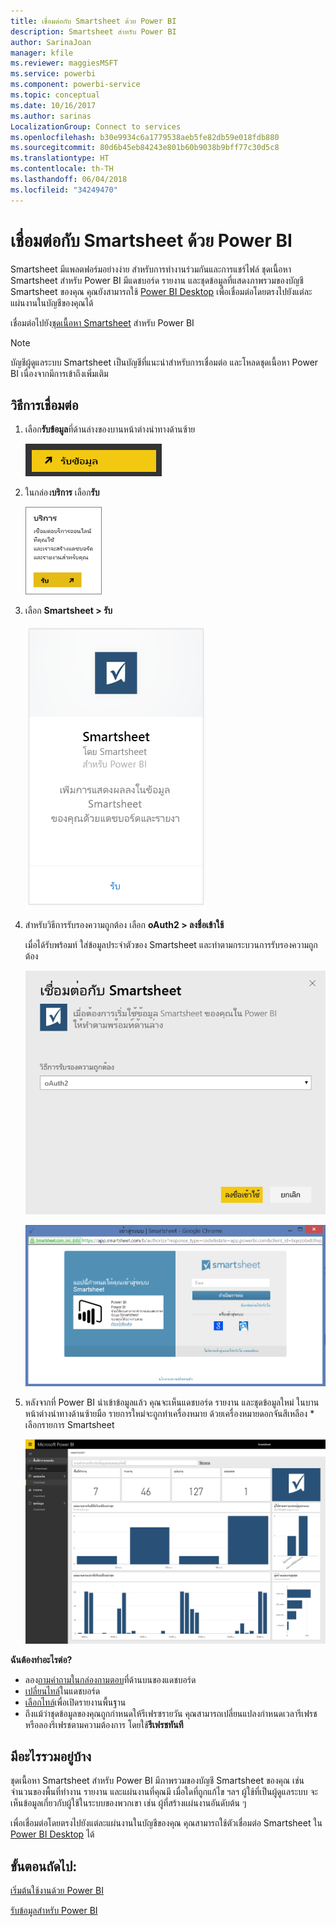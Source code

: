 ```yaml
---
title: เชื่อมต่อกับ Smartsheet ด้วย Power BI
description: Smartsheet สำหรับ Power BI
author: SarinaJoan
manager: kfile
ms.reviewer: maggiesMSFT
ms.service: powerbi
ms.component: powerbi-service
ms.topic: conceptual
ms.date: 10/16/2017
ms.author: sarinas
LocalizationGroup: Connect to services
ms.openlocfilehash: b30e9934c6a1779538aeb5fe82db59e018fdb880
ms.sourcegitcommit: 80d6b45eb84243e801b60b9038b9bff77c30d5c8
ms.translationtype: HT
ms.contentlocale: th-TH
ms.lasthandoff: 06/04/2018
ms.locfileid: "34249470"
---
```

# <a name="connect-to-smartsheet-with-power-bi"></a>เชื่อมต่อกับ Smartsheet ด้วย Power BI
Smartsheet มีแพลตฟอร์มอย่างง่าย สำหรับการทำงานร่วมกันและการแชร์ไฟล์ ชุดเนื้อหา Smartsheet สำหรับ Power BI มีแดชบอร์ด รายงาน และชุดข้อมูลที่แสดงภาพรวมของบัญชี Smartsheet ของคุณ คุณยังสามารถใช้ [Power BI Desktop](desktop-connect-to-data.md) เพื่อเชื่อมต่อโดยตรงไปยังแต่ละแผ่นงานในบัญชีของคุณได้ 

เชื่อมต่อไปยัง[ชุดเนื้อหา Smartsheet](https://app.powerbi.com/groups/me/getdata/services/smartsheet) สำหรับ Power BI

>[!NOTE]
>บัญชีผู้ดูแลระบบ Smartsheet เป็นบัญชีที่แนะนำสำหรับการเชื่อมต่อ และโหลดชุดเนื้อหา Power BI เนื่องจากมีการเข้าถึงเพิ่มเติม

## <a name="how-to-connect"></a>วิธีการเชื่อมต่อ
1. เลือก**รับข้อมูล**ที่ด้านล่างของบานหน้าต่างนำทางด้านซ้าย
   
   ![](media/service-connect-to-smartsheet/pbi_getdata.png)
2. ในกล่อง**บริการ** เลือก**รับ**
   
   ![](media/service-connect-to-smartsheet/pbi_getservices.png) 
3. เลือก **Smartsheet \> รับ**
   
   ![](media/service-connect-to-smartsheet/smartsheet.png)
4. สำหรับวิธีการรับรองความถูกต้อง เลือก **oAuth2 \> ลงชื่อเข้าใช้**
   
   เมื่อได้รับพร้อมท์ ใส่ข้อมูลประจำตัวของ Smartsheet และทำตามกระบวนการรับรองความถูกต้อง
   
   ![](media/service-connect-to-smartsheet/creds.png)
   
   ![](media/service-connect-to-smartsheet/creds2.png)
5. หลังจากที่ Power BI นำเข้าข้อมูลแล้ว คุณจะเห็นแดชบอร์ด รายงาน และชุดข้อมูลใหม่ ในบานหน้าต่างนำทางด้านซ้ายมือ รายการใหม่จะถูกทำเครื่องหมาย ด้วยเครื่องหมายดอกจันสีเหลือง \* เลือกรายการ Smartsheet
   
   ![](media/service-connect-to-smartsheet/dashboard.png)

**ฉันต้องทำอะไรต่อ?**

* ลอง[ถามคำถามในกล่องถามตอบ](power-bi-q-and-a.md)ที่ด้านบนของแดชบอร์ด
* [เปลี่ยนไทล์](service-dashboard-edit-tile.md)ในแดชบอร์ด
* [เลือกไทล์](service-dashboard-tiles.md)เพื่อเปิดรายงานพื้นฐาน
* ถึงแม้ว่าชุดข้อมูลของคุณถูกกำหนดให้รีเฟรซรายวัน คุณสามารถเปลี่ยนแปลงกำหนดเวลารีเฟรช หรือลองรีเฟรชตามความต้องการ โดยใช้**รีเฟรชทันที**

## <a name="whats-included"></a>มีอะไรรวมอยู่บ้าง
ชุดเนื้อหา Smartsheet สำหรับ Power BI มีภาพรวมของบัญชี Smartsheet ของคุณ เช่น จำนวนของพื้นที่ทำงาน รายงาน และแผ่นงานที่คุณมี เมื่อใดที่ถูกแก้ไข ฯลฯ ผู้ใช้ที่เป็นผู้ดูแลระบบ จะเห็นข้อมูลเกี่ยวกับผู้ใช้ในระบบของพวกเขา เช่น ผู้ที่สร้างแผ่นงานอันดับต้น ๆ  

เพื่อเชื่อมต่อโดยตรงไปยังแต่ละแผ่นงานในบัญชีของคุณ คุณสามารถใช้ตัวเชื่อมต่อ Smartsheet ใน [Power BI Desktop](desktop-connect-to-data.md) ได้  

## <a name="next-steps"></a>ขั้นตอนถัดไป:

[เริ่มต้นใช้งานด้วย Power BI](service-get-started.md)

[รับข้อมูลสำหรับ Power BI](service-get-data.md)